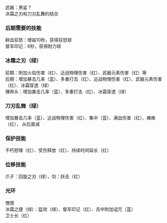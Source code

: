 武器：黑鲨？  
冰霜之刃和刀刃乱舞的结合  

### 后期需要的技能
鲜血狂怒：增益10秒，获得狂怒球  
督军印记：6秒，获得耐力球  

### 冰霜之刃（绿）
前期：附加火焰伤害（红）、近战物理伤害（红）、武器元素伤害（红）等  
后期：增加暴击几率（蓝）、多重打击（红）、近战物理伤害（红）、武器元素伤害（红）、冰霜穿透（绿）  
裸奔头：增加暴击几率（蓝）、多重打击（红）、冰霜穿透（绿）  

### 刀刃乱舞（绿）
增加暴击几率（蓝）、近战物理伤害（红）、集中（蓝）、满血伤害（红）、瘫痪（红）， 从后面减

### 保护技能
不朽怒嚎（红）、受伤释放（红）、持续时间延长（红）
### 位移技能
爪子：回旋之刃（绿），剑：跃击（红）

### 光环
憎恨  
冰霜之捷（绿）：猛攻（绿）、督军印记（红）、击中附加诅咒（蓝）  
卫士长（红）  

